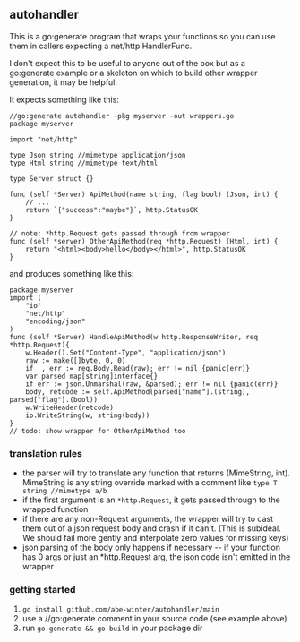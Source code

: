 ## autohandler

This is a go:generate program that wraps your functions so you can use them in callers expecting a net/http HandlerFunc.

I don't expect this to be useful to anyone out of the box but as a go:generate example or a skeleton on which to build other wrapper generation, it may be helpful.

It expects something like this:

```golang
//go:generate autohandler -pkg myserver -out wrappers.go
package myserver

import "net/http"

type Json string //mimetype application/json
type Html string //mimetype text/html

type Server struct {}

func (self *Server) ApiMethod(name string, flag bool) (Json, int) {
    // ...
    return `{"success":"maybe"}`, http.StatusOK
}

// note: *http.Request gets passed through from wrapper
func (self *server) OtherApiMethod(req *http.Request) (Html, int) {
    return "<html><body>hello</body></html>", http.StatusOK
}
```

and produces something like this:

```golang
package myserver
import (
    "io"
    "net/http"
    "encoding/json"
)
func (self *Server) HandleApiMethod(w http.ResponseWriter, req *http.Request){
    w.Header().Set("Content-Type", "application/json")
    raw := make([]byte, 0, 0)
    if _, err := req.Body.Read(raw); err != nil {panic(err)}
    var parsed map[string]interface{}
    if err := json.Unmarshal(raw, &parsed); err != nil {panic(err)}
    body, retcode := self.ApiMethod(parsed["name"].(string), parsed["flag"].(bool))
    w.WriteHeader(retcode)
    io.WriteString(w, string(body))
}
// todo: show wrapper for OtherApiMethod too
```

### translation rules

* the parser will try to translate any function that returns (MimeString, int). MimeString is any string override marked with a comment like `type T string //mimetype a/b`
* if the first argument is an `*http.Request`, it gets passed through to the wrapped function
* if there are any non-Request arguments, the wrapper will try to cast them out of a json request body and crash if it can't. (This is subideal. We should fail more gently and interpolate zero values for missing keys)
* json parsing of the body only happens if necessary -- if your function has 0 args or just an *http.Request arg, the json code isn't emitted in the wrapper

### getting started

1. `go install github.com/abe-winter/autohandler/main`
1. use a //go:generate comment in your source code (see example above)
1. run `go generate && go build` in your package dir
